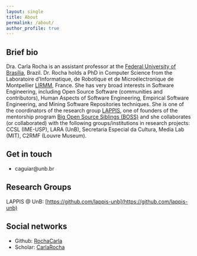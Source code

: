 ```yaml
---
layout: single
title: About
permalink: /about/
author_profile: true
---
```


## Brief bio

Dra. Carla Rocha is an assistant professor at the [Federal University of Brasília](www.unb.br), Brazil. Dr. Rocha holds a PhD in Computer Science from the Laboratoire d’Informatique, de Robotique et de Microélectronique de Montpellier [LIRMM](http://lirmm.fr), France. She has very broad interests in Software Engineering, including Open Source Software (communities and contributors), Human Aspects of Software Engineering, Empirical Software Engineering, and Mining Software Repositories techniques. She is one of the coordinators of the research group [LAPPIS]((https://github.com/lappis-unb)), one of founders of the mentorship program [Big Open Source Siblings (BOSS)](https://github.com/BOSS-BigOpenSourceSibling/) and she collaborates (or collaborated) with the following groups/institutions in research projects: CCSL (IME-USP), LARA (UnB),  Secretaria Especial da Cultura, Media Lab (MIT),  C2RMF (Louvre Museum).

## Get in touch

- caguiar<span style="display:none">ignorethis</span>@unb.br



## Research Groups

LAPPIS @ UnB: [https://github.com/lappis-unb](https://github.com/lappis-unb)

## Social networks

- Github: [RochaCarla](https://github.com/RochaCarla)
- Scholar: [CarlaRocha](https://scholar.google.com/citations?user=_y8XHnAAAAAJ&hl=en)


